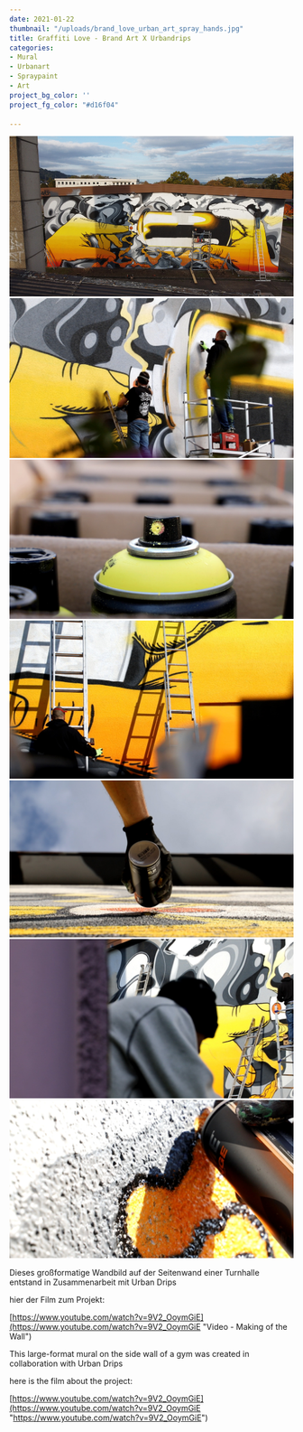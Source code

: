 ```yaml
---
date: 2021-01-22
thumbnail: "/uploads/brand_love_urban_art_spray_hands.jpg"
title: Graffiti Love - Brand Art X Urbandrips
categories:
- Mural
- Urbanart
- Spraypaint
- Art
project_bg_color: ''
project_fg_color: "#d16f04"

---
```

![](/uploads/brand_love_urban_art_spray_work.jpg)![](/uploads/4f763f5d-c919-43a7-9322-e93ca26e3888.jpeg)![](/uploads/8c28b1e3-652e-42b7-ad98-2cbcec926df7.jpeg)![](/uploads/b9b6ab27-447c-48e6-b2cb-48dea8e5fe32.jpeg)![](/uploads/07d524a4-b7c5-489f-a183-bd825575e083.jpeg)![](/uploads/af243d01-f204-4b8e-b8ab-c15c41c5d07f.jpeg)![](/uploads/1c0a4cd1-1442-484c-8643-4d9f0a622e3f.jpeg)

Dieses großformatige Wandbild auf der Seitenwand einer Turnhalle entstand in Zusammenarbeit mit Urban Drips

hier der Film zum Projekt:

[https://www.youtube.com/watch?v=9V2_OoymGiE](https://www.youtube.com/watch?v=9V2_OoymGiE "Video - Making of the Wall")

This large-format mural on the side wall of a gym was created in collaboration with Urban Drips 

here is the film about the project: 

[https://www.youtube.com/watch?v=9V2_OoymGiE](https://www.youtube.com/watch?v=9V2_OoymGiE "https://www.youtube.com/watch?v=9V2_OoymGiE")